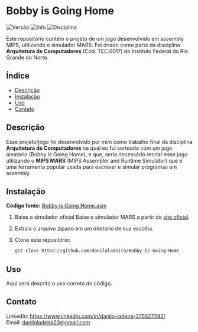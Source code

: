 # Bobby is Going Home

![Versão](https://img.shields.io/badge/Versão-Final-blue)
![Info](https://img.shields.io/badge/JOGO%20-8A2BE2)
![Disciplina](https://img.shields.io/badge/Arquitetura%20de%20Computadores-2F4F2F)

Este repositório contém o projeto de um jogo desenvolvido em assembly MIPS, utilizando o simulador MARS. Foi criado como parte da disciplina **Arquitetura de Computadores** (Cód. TEC.0017) do Instituto Federal do Rio Grande do Norte.

## Índice

- [Descrição](#descrição)
- [Instalação](#instalação)
- [Uso](#uso)
- [Contato](#contato)

## Descrição

Esse projeto/jogo foi desenvolvido por mim como trabalho final da disciplina **Arquitetura de Computadores** na qual eu fui sorteado com um jogo aleatório (Bobby is Going Home), e que, seria necessário recriar esse jogo utilizando o **MIPS MARS** (MIPS Assembler and Runtime Simulator) que é uma ferramenta popular usada para escrever e simular programas em assembly.

## Instalação

**Código fonte:** [Bobby is Going Home.asm](BobbyIsGoinHome.asm)

1. Baixe o simulador oficial
    Baixe o simulador MARS a partir do [site oficial](http://courses.missouristate.edu/KenVollmar/mars/).
   
2. Extraia o arquivo zipado em um diretório de sua escolha.

3. Clone este repositório:
    ```bash
    git clone https://github.com/daniloladeira/Bobby-Is-Going-Home
    ```

## Uso
Aqui será descrito o uso correto do código.

## Contato

LinkedIn: https://www.linkedin.com/in/danilo-ladeira-275527292/  
Email: daniloladeira20@gmail.com
